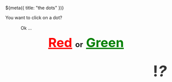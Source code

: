 ${meta({
	title: "the dots"
})}
<div>You want to click on a dot?</div>
<div style='margin: 1rem 3rem;'>Ok ...</div>
<div style='text-align: center; font-size: 2.5rem; font-weight: bold; line-height: 2.75rem; margin-bottom: 2rem;'>
	<a href="/reddot" style='color: red;'>Red</a>
	<span style='font-size: 1.5rem;'>or</span>
	<a href="/greendot" style='color: green;'>Green</a>
</div>
<div style='text-align: right; font-size: 3rem; font-weight: bold; color: #333333;'>
	!<i>?</i>
</div>
